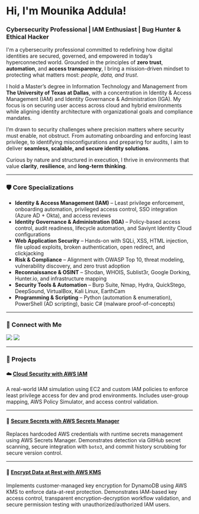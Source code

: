 <h1>Hi, I'm Mounika Addula!</h1>
<h3>Cybersecurity Professional | IAM Enthusiast | Bug Hunter & Ethical Hacker</h3>

<p>
I'm a cybersecurity professional committed to redefining how digital identities are secured, governed, and empowered in today’s hyperconnected world. Grounded in the principles of <strong>zero trust</strong>, <strong>automation</strong>, and <strong>access transparency</strong>, I bring a mission-driven mindset to protecting what matters most: <em>people, data, and trust</em>.
</p>

<p>
I hold a Master’s degree in Information Technology and Management from <strong>The University of Texas at Dallas</strong>, with a concentration in Identity & Access Management (IAM) and Identity Governance & Administration (IGA). My focus is on securing user access across cloud and hybrid environments while aligning identity architecture with organizational goals and compliance mandates.
</p>

<p>
I’m drawn to security challenges where precision matters where security must enable, not obstruct. From automating onboarding and enforcing least privilege, to identifying misconfigurations and preparing for audits, I aim to deliver <strong>seamless, scalable, and secure identity solutions</strong>.
</p>

<p>
Curious by nature and structured in execution, I thrive in environments that value <strong>clarity</strong>, <strong>resilience</strong>, and <strong>long-term thinking</strong>.
</p>

---

### 🛡️ Core Specializations

<ul>
  <li><b>Identity & Access Management (IAM)</b> – Least privilege enforcement, onboarding automation, privileged access control, SSO integration (Azure AD + Okta), and access reviews</li>
  <li><b>Identity Governance & Administration (IGA)</b> – Policy-based access control, audit readiness, lifecycle automation, and Saviynt Identity Cloud configurations</li>
  <li><b>Web Application Security</b> – Hands-on with SQLi, XSS, HTML injection, file upload exploits, broken authentication, open redirect, and clickjacking</li>
  <li><b>Risk & Compliance</b> – Alignment with OWASP Top 10, threat modeling, vulnerability discovery, and zero trust adoption</li>
  <li><b>Reconnaissance & OSINT</b> – Shodan, WHOIS, Sublist3r, Google Dorking, Hunter.io, and infrastructure mapping</li>
  <li><b>Security Tools & Automation</b> – Burp Suite, Nmap, Hydra, QuickStego, DeepSound, VirtualBox, Kali Linux, EarthCam</li>
  <li><b>Programming & Scripting</b> – Python (automation & enumeration), PowerShell (AD scripting), basic C# (malware proof-of-concepts)</li>
</ul>

---

### 🔗 Connect with Me

<p>
<a href="https://www.linkedin.com/in/addula-mounika"><img src="https://img.shields.io/badge/LinkedIn-0A66C2?style=flat&logo=linkedin&logoColor=white" /></a>
<a href="mailto:addulamounika2509@gmail.com"><img src="https://img.shields.io/badge/Gmail-D14836?style=flat&logo=gmail&logoColor=white" /></a>
</p>


---

### 🚀 Projects

#### ☁️ [Cloud Security with AWS IAM](https://github.com/addula-mounika12/aws-iam-cloud-security)   
A real-world IAM simulation using EC2 and custom IAM policies to enforce least privilege access for dev and prod environments. Includes user-group mapping, AWS Policy Simulator, and access control validation.

 

---

#### 🔐 [Secure Secrets with AWS Secrets Manager](https://github.com/addula-mounika12/-Secure-Secrets-with-AWS-Secrets-Manager) 
Replaces hardcoded AWS credentials with runtime secrets management using AWS Secrets Manager. Demonstrates detection via GitHub secret scanning, secure integration with `boto3`, and commit history scrubbing for secure version control.



---


#### 🔐 [Encrypt Data at Rest with AWS KMS](https://github.com/addula-mounika12/Encrypt-Data-at-Rest-with-AWS-KMS/tree/main)
Implements customer-managed key encryption for DynamoDB using AWS KMS to enforce data-at-rest protection. Demonstrates IAM-based key access control, transparent encryption-decryption workflow validation, and secure permission testing with unauthorized/authorized IAM users.

